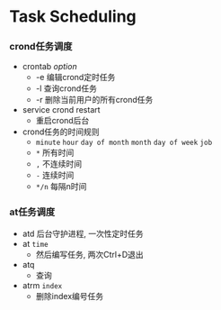 # Task Scheduling

### crond任务调度
- crontab *option*
    - -e 编辑crond定时任务
    - -l 查询crond任务
    - -r 删除当前用户的所有crond任务
- service crond restart
  - 重启crond后台
- crond任务的时间规则
    - `minute` `hour` `day of month` `month` `day of week` `job`
    - `*` 所有时间
    - `,` 不连续时间
    - `-` 连续时间
    - `*/n` 每隔n时间 


### at任务调度
- atd 后台守护进程, 一次性定时任务
- at `time`
  - 然后编写任务, 两次Ctrl+D退出
- atq 
  - 查询
- atrm `index` 
  - 删除index编号任务